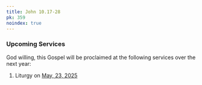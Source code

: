 ```yaml
---
title: John 10.17-28
pk: 359
noindex: true
---
```


### Upcoming Services

God willing, this Gospel will be proclaimed at the following services over the next year:


1. Liturgy on [May, 23, 2025](https://orthocal.info/readings/gregorian/2025/05/23/)
